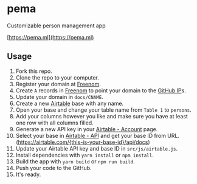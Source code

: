# pema

Customizable person management app

[https://pema.ml](https://pema.ml)

## Usage

1. Fork this repo.
2. Clone the repo to your computer.
3. Register your domain at [Freenom](http://www.freenom.com/en/index.html?lang=en).
4. Create `A` records in [Freenom](https://my.freenom.com/clientarea.php?action=domains&language=english) to point your domain to the [GitHub IP](https://help.github.com/articles/setting-up-an-apex-domain/#configuring-a-records-with-your-dns-provider)s.
5. Update your domain in `docs/CNAME`.
6. Create a new [Airtable](https://airtable.com/) base with any name.
7. Open your base and change your table name from `Table 1` to `persons`.
8. Add your columns however you like and make sure you have at least one row with all columns filled.
9. Generate a new API key in your [Airtable - Account](https://airtable.com/account) page.
10. Select your base in [Airtable - API](https://airtable.com/api) and get your base ID from URL. (https://airtable.com/{this-is-your-base-id}/api/docs)
11. Update your Airtable API key and base ID in `src/js/airtable.js`.
12. Install dependencies with `yarn install` or `npm install`.
13. Build the app with `yarn build` or `npm run build`.
14. Push your code to the GitHub.
15. It's ready.
